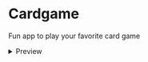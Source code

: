 # Cardgame
Fun app to play your favorite card game 

<details><summary> Preview </summary><p>
  
<img src="https://github.com/JosephBisso/Cardgame/blob/main/preview/StartScreen%2012.04.2021%2003_09_08.png" width="350">

<img src="https://github.com/JosephBisso/Cardgame/blob/main/preview/GamePlayScreen%2012.04.2021%2002_56_02.png" width="700">

</p></details>
